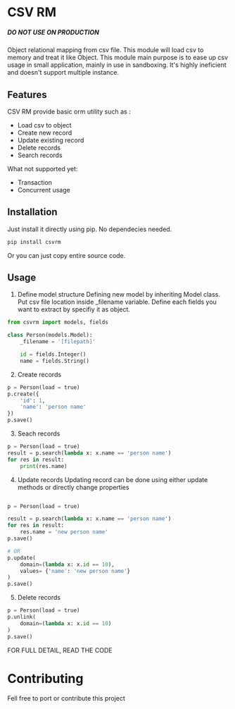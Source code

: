 
# CSV RM

##### DO NOT USE ON PRODUCTION

Object relational mapping from csv file. This module will load csv to memory and 
treat it like Object. This module main purpose is to ease up csv usage in small application, mainly in use in sandboxing.
It's highly ineficient and doesn't support multiple instance.

## Features
CSV RM provide basic orm utility such as :
- Load csv to object
- Create new record
- Update existing record
- Delete records
- Search records

What not supported yet:
- Transaction
- Concurrent usage

## Installation
Just install it directly using pip. No dependecies needed.

``` sh
pip install csvrm
```

Or you can just copy entire source code.

## Usage
1. Define model structure
Defining new model by inheriting Model class. Put csv file location inside  _filename variable. 
Define each fields you want to extract by specifiy it as object.
``` python 
from csvrm import models, fields

class Person(models.Model):
    _filename = '[filepath]'

    id = fields.Integer()
    name = fields.String()

```

2. Create records
``` python
p = Person(load = true)
p.create({
    'id': 1,
    'name': 'person name'
})
p.save()
```

3. Seach records
``` python
p = Person(load = true)
result = p.search(lambda x: x.name == 'person name')
for res in result:
    print(res.name)
```

4. Update records
Updating record can be done using either update methods or directly change properties
``` python

p = Person(load = true)

result = p.search(lambda x: x.name == 'person name')
for res in result:
    res.name = 'new person name'
p.save()

# OR
p.update(
    domain=(lambda x: x.id == 10),
    values= {'name': 'new person name'}
)
p.save()
```

5. Delete records
``` python
p = Person(load = true)
p.unlink(
    domain=(lambda x: x.id == 10)
)
p.save()
```

FOR FULL DETAIL, READ THE CODE

# 


# Contributing

Fell free to port or contribute this project